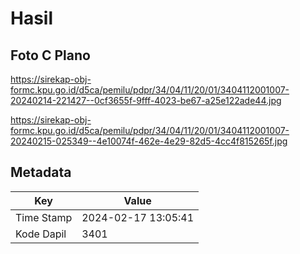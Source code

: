 # Hasil

## Foto C Plano

https://sirekap-obj-formc.kpu.go.id/d5ca/pemilu/pdpr/34/04/11/20/01/3404112001007-20240214-221427--0cf3655f-9fff-4023-be67-a25e122ade44.jpg

https://sirekap-obj-formc.kpu.go.id/d5ca/pemilu/pdpr/34/04/11/20/01/3404112001007-20240215-025349--4e10074f-462e-4e29-82d5-4cc4f815265f.jpg


## Metadata

| Key        | Value               |
| ---------- | ------------------- |
| Time Stamp | 2024-02-17 13:05:41 |
| Kode Dapil | 3401                |



